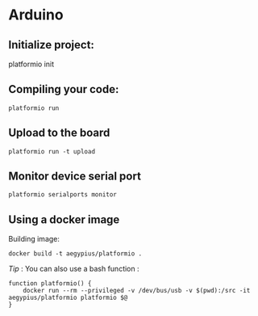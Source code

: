 # Arduino

## Initialize project:

platformio init

## Compiling your code:

	platformio run

## Upload to the board

	platformio run -t upload

## Monitor device serial port

	platformio serialports monitor

## Using a docker image

Building image:

	docker build -t aegypius/platformio .

*Tip* : You can also use a bash function :

	function platformio() {
		docker run --rm --privileged -v /dev/bus/usb -v $(pwd):/src -it aegypius/platformio platformio $@
	}
